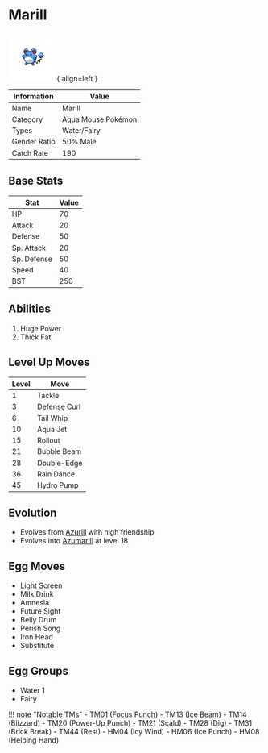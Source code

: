 # Marill

![Marill](../images/pokemon/183.png){ align=left }

| Information | Value |
|------------|--------|
| Name | Marill |
| Category | Aqua Mouse Pokémon |
| Types | Water/Fairy |
| Gender Ratio | 50% Male |
| Catch Rate | 190 |

## Base Stats

| Stat | Value |
|------|-------|
| HP | 70 |
| Attack | 20 |
| Defense | 50 |
| Sp. Attack | 20 |
| Sp. Defense | 50 |
| Speed | 40 |
| BST | 250 |

## Abilities
1. Huge Power
2. Thick Fat

## Level Up Moves
| Level | Move |
|-------|------|
| 1 | Tackle |
| 3 | Defense Curl |
| 6 | Tail Whip |
| 10 | Aqua Jet |
| 15 | Rollout |
| 21 | Bubble Beam |
| 28 | Double-Edge |
| 36 | Rain Dance |
| 45 | Hydro Pump |

## Evolution
- Evolves from [Azurill](298-azurill.md) with high friendship
- Evolves into [Azumarill](184-azumarill.md) at level 18

## Egg Moves
- Light Screen
- Milk Drink
- Amnesia
- Future Sight
- Belly Drum
- Perish Song
- Iron Head
- Substitute

## Egg Groups
- Water 1
- Fairy

!!! note "Notable TMs"
    - TM01 (Focus Punch)
    - TM13 (Ice Beam)
    - TM14 (Blizzard)
    - TM20 (Power-Up Punch)
    - TM21 (Scald)
    - TM28 (Dig)
    - TM31 (Brick Break)
    - TM44 (Rest)
    - HM04 (Icy Wind)
    - HM06 (Ice Punch)
    - HM08 (Helping Hand)
